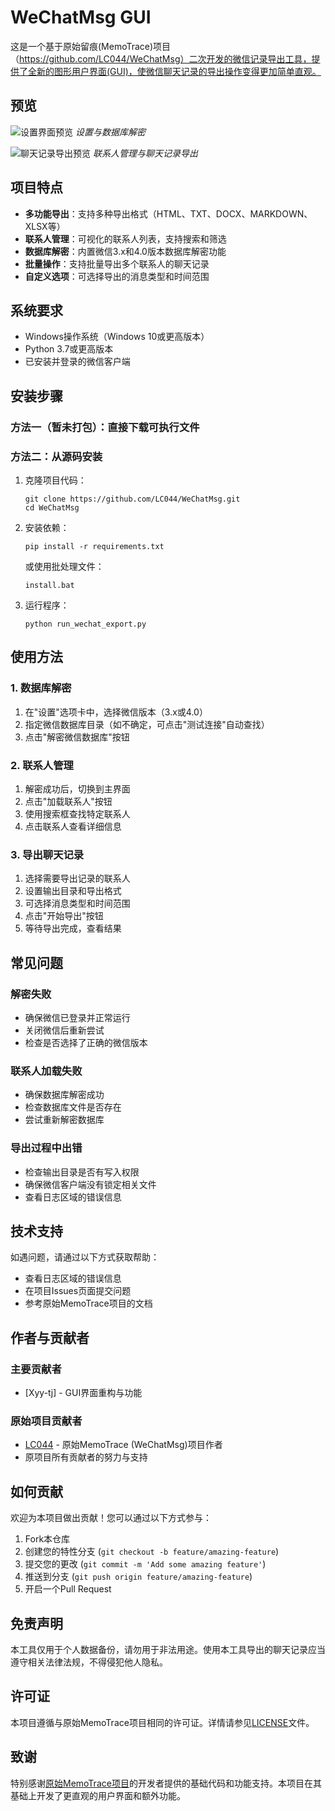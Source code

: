 # WeChatMsg GUI

这是一个基于原始留痕(MemoTrace)项目（https://github.com/LC044/WeChatMsg）二次开发的微信记录导出工具，提供了全新的图形用户界面(GUI)，使微信聊天记录的导出操作变得更加简单直观。

## 预览

![设置界面预览](./doc/images/GUI1.jpg)
*设置与数据库解密*

![聊天记录导出预览](./doc/images/GUI2.jpg)
*联系人管理与聊天记录导出*


## 项目特点

- **多功能导出**：支持多种导出格式（HTML、TXT、DOCX、MARKDOWN、XLSX等）
- **联系人管理**：可视化的联系人列表，支持搜索和筛选
- **数据库解密**：内置微信3.x和4.0版本数据库解密功能
- **批量操作**：支持批量导出多个联系人的聊天记录
- **自定义选项**：可选择导出的消息类型和时间范围

## 系统要求

- Windows操作系统（Windows 10或更高版本）
- Python 3.7或更高版本
- 已安装并登录的微信客户端

## 安装步骤

### 方法一（暂未打包）：直接下载可执行文件

<!-- 1. 从项目发布页下载最新的可执行文件 -->
<!-- 2. 解压后双击运行`WeChatExporter.exe` -->

### 方法二：从源码安装

1. 克隆项目代码：
   ```
   git clone https://github.com/LC044/WeChatMsg.git
   cd WeChatMsg
   ```

2. 安装依赖：
   ```
   pip install -r requirements.txt
   ```
   
   或使用批处理文件：
   ```
   install.bat
   ```

3. 运行程序：
   ```
   python run_wechat_export.py
   ```

## 使用方法

### 1. 数据库解密

1. 在"设置"选项卡中，选择微信版本（3.x或4.0）
2. 指定微信数据库目录（如不确定，可点击"测试连接"自动查找）
3. 点击"解密微信数据库"按钮

### 2. 联系人管理

1. 解密成功后，切换到主界面
2. 点击"加载联系人"按钮
3. 使用搜索框查找特定联系人
4. 点击联系人查看详细信息

### 3. 导出聊天记录

1. 选择需要导出记录的联系人
2. 设置输出目录和导出格式
3. 可选择消息类型和时间范围
4. 点击"开始导出"按钮
5. 等待导出完成，查看结果

## 常见问题

### 解密失败
- 确保微信已登录并正常运行
- 关闭微信后重新尝试
- 检查是否选择了正确的微信版本

### 联系人加载失败
- 确保数据库解密成功
- 检查数据库文件是否存在
- 尝试重新解密数据库

### 导出过程中出错
- 检查输出目录是否有写入权限
- 确保微信客户端没有锁定相关文件
- 查看日志区域的错误信息



## 技术支持

如遇问题，请通过以下方式获取帮助：
- 查看日志区域的错误信息
- 在项目Issues页面提交问题
- 参考原始MemoTrace项目的文档

## 作者与贡献者

### 主要贡献者
- [Xyy-tj] - GUI界面重构与功能

### 原始项目贡献者
- [LC044](https://github.com/LC044) - 原始MemoTrace (WeChatMsg)项目作者
- 原项目所有贡献者的努力与支持

## 如何贡献

欢迎为本项目做出贡献！您可以通过以下方式参与：

1. Fork本仓库
2. 创建您的特性分支 (`git checkout -b feature/amazing-feature`)
3. 提交您的更改 (`git commit -m 'Add some amazing feature'`)
4. 推送到分支 (`git push origin feature/amazing-feature`)
5. 开启一个Pull Request

## 免责声明

本工具仅用于个人数据备份，请勿用于非法用途。使用本工具导出的聊天记录应当遵守相关法律法规，不得侵犯他人隐私。

## 许可证

本项目遵循与原始MemoTrace项目相同的许可证。详情请参见[LICENSE](LICENSE)文件。

## 致谢

特别感谢[原始MemoTrace项目](https://github.com/LC044/WeChatMsg)的开发者提供的基础代码和功能支持。本项目在其基础上开发了更直观的用户界面和额外功能。
